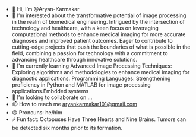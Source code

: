 - 👋 Hi, I’m @Aryan-Karmakar
- 👀 I’m interested about the transformative potential of image processing in the realm of biomedical engineering. Intrigued by the intersection of technology and healthcare, with a keen focus on leveraging computational methods to enhance medical imaging for more accurate diagnoses and improved patient outcomes. Eager to contribute to cutting-edge projects that push the boundaries of what is possible in the field, combining a passion for technology with a commitment to advancing healthcare through innovative solutions.
- 🌱 I’m currently learning Advanced Image Processing Techniques: Exploring algorithms and methodologies to enhance medical imaging for diagnostic applications.
Programming Languages: Strengthening proficiency in Python and MATLAB for image processing applications.Embdded systems
- 💞️ I’m looking to collaborate on ...
- 📫 How to reach me aryankarmakar101@gmail.com
- 😄 Pronouns: he/him
- ⚡ Fun fact: Octopuses Have Three Hearts and Nine Brains. Tumors can be detected six months prior to its formation.

<!---
Aryan-Karmakar/Aryan-Karmakar is a ✨ special ✨ repository because its `README.md` (this file) appears on your GitHub profile.
You can click the Preview link to take a look at your changes.
--->
